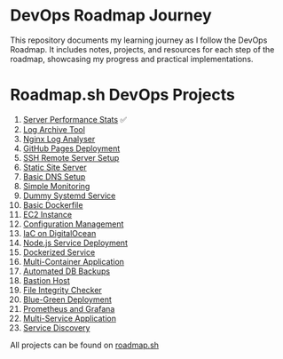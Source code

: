 # DevOps Roadmap Journey

This repository documents my learning journey as I follow the DevOps Roadmap. It includes notes, projects, and resources for each step of the roadmap, showcasing my progress and practical implementations.

# Roadmap.sh DevOps Projects

1. [Server Performance Stats](https://roadmap.sh/projects/server-stats) ✅
2. [Log Archive Tool](https://roadmap.sh/projects/log-archive-tool)
3. [Nginx Log Analyser](https://roadmap.sh/projects/nginx-log-analyser)
4. [GitHub Pages Deployment](https://roadmap.sh/projects/github-actions-deployment-workflow)
5. [SSH Remote Server Setup](https://roadmap.sh/projects/ssh-remote-server-setup)
6. [Static Site Server](https://roadmap.sh/projects/static-site-server)
7. [Basic DNS Setup](https://roadmap.sh/projects/basic-dns)
8. [Simple Monitoring](https://roadmap.sh/projects/simple-monitoring-dashboard)
9. [Dummy Systemd Service](https://roadmap.sh/projects/dummy-systemd-service)
10. [Basic Dockerfile](https://roadmap.sh/projects/basic-dockerfile)
11. [EC2 Instance](https://roadmap.sh/projects/ec2-instance)
12. [Configuration Management](https://roadmap.sh/projects/configuration-management)
13. [IaC on DigitalOcean](https://roadmap.sh/projects/iac-digitalocean)
14. [Node.js Service Deployment](https://roadmap.sh/projects/nodejs-service-deployment)
15. [Dockerized Service](https://roadmap.sh/projects/dockerized-service-deployment)
16. [Multi-Container Application](https://roadmap.sh/projects/multi-container-service)
17. [Automated DB Backups](https://roadmap.sh/projects/automated-backups)
18. [Bastion Host](https://roadmap.sh/projects/bastion-host)
19. [File Integrity Checker](https://roadmap.sh/projects/file-integrity-checker)
20. [Blue-Green Deployment](https://roadmap.sh/projects/blue-green-deployment)
21. [Prometheus and Grafana](https://roadmap.sh/projects/monitoring)
22. [Multi-Service Application](https://roadmap.sh/projects/multiservice-docker)
23. [Service Discovery](https://roadmap.sh/projects/service-discovery)

All projects can be found on [roadmap.sh](https://roadmap.sh/devops/projects)
